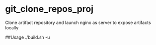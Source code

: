 # git_clone_repos_proj
Clone artifact repository and launch nginx as server to expose artifacts locally

##Usage
./build.sh -u <username>

